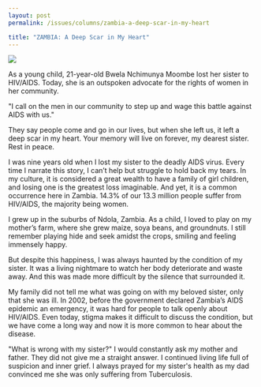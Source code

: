 ```yaml
---
layout: post
permalink: /issues/columns/zambia-a-deep-scar-in-my-heart

title: "ZAMBIA: A Deep Scar in My Heart"
---
```


<img class="img-responsive" src="http://placehold.it/595x280">

<p class="lead">As a young child, 21-year-old Bwela Nchimunya Moombe lost her sister to HIV/AIDS. Today, she is an outspoken advocate for the rights of women in her community.</p>

"I call on the men in our community to step up and wage this battle against AIDS with us."

They say people come and go in our lives, but when she left us, it left a deep scar in my heart. Your memory will live on forever, my dearest sister. Rest in peace.

I was nine years old when I lost my sister to the deadly AIDS virus. Every time I narrate this story, I can’t help but struggle to hold back my tears. In my culture, it is considered a great wealth to have a family of girl children, and losing one is the greatest loss imaginable. And yet, it is a common occurrence here in Zambia. 14.3% of our 13.3 million people suffer from HIV/AIDS, the majority being women.

I grew up in the suburbs of Ndola, Zambia. As a child, I loved to play on my mother’s farm, where she grew maize, soya beans, and groundnuts. I still remember playing hide and seek amidst the crops, smiling and feeling immensely happy.

But despite this happiness, I was always haunted by the condition of my sister. It was a living nightmare to watch her body deteriorate and waste away. And this was made more difficult by the silence that surrounded it.

My family did not tell me what was going on with my beloved sister, only that she was ill. In 2002, before the government declared Zambia’s AIDS epidemic an emergency, it was hard for people to talk openly about HIV/AIDS. Even today, stigma makes it difficult to discuss the condition, but we have come a long way and now it is more common to hear about the disease.

"What is wrong with my sister?" I would constantly ask my mother and father. They did not give me a straight answer. I continued living life full of suspicion and inner grief. I always prayed for my sister's health as my dad convinced me she was only suffering from Tuberculosis.
